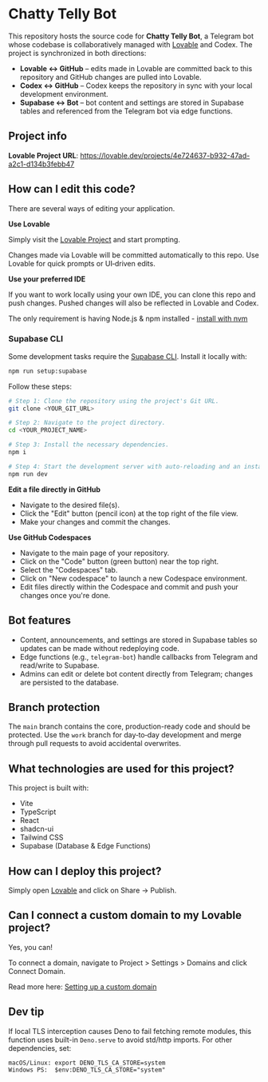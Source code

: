 # Chatty Telly Bot

This repository hosts the source code for **Chatty Telly Bot**, a Telegram bot whose codebase is collaboratively managed with [Lovable](https://lovable.dev) and Codex. The project is synchronized in both directions:

- **Lovable ↔ GitHub** – edits made in Lovable are committed back to this repository and GitHub changes are pulled into Lovable.
- **Codex ↔ GitHub** – Codex keeps the repository in sync with your local development environment.
- **Supabase ↔ Bot** – bot content and settings are stored in Supabase tables and referenced from the Telegram bot via edge functions.

## Project info

**Lovable Project URL**: https://lovable.dev/projects/4e724637-b932-47ad-a2c1-d134b3febb47

## How can I edit this code?

There are several ways of editing your application.

**Use Lovable**

Simply visit the [Lovable Project](https://lovable.dev/projects/4e724637-b932-47ad-a2c1-d134b3febb47) and start prompting.

Changes made via Lovable will be committed automatically to this repo. Use Lovable for quick prompts or UI‑driven edits.

**Use your preferred IDE**

If you want to work locally using your own IDE, you can clone this repo and push changes. Pushed changes will also be reflected in Lovable and Codex.

The only requirement is having Node.js & npm installed - [install with nvm](https://github.com/nvm-sh/nvm#installing-and-updating)

### Supabase CLI

Some development tasks require the [Supabase CLI](https://supabase.com/docs/guides/cli). Install it locally with:

```sh
npm run setup:supabase
```

Follow these steps:

```sh
# Step 1: Clone the repository using the project's Git URL.
git clone <YOUR_GIT_URL>

# Step 2: Navigate to the project directory.
cd <YOUR_PROJECT_NAME>

# Step 3: Install the necessary dependencies.
npm i

# Step 4: Start the development server with auto-reloading and an instant preview.
npm run dev
```

**Edit a file directly in GitHub**

- Navigate to the desired file(s).
- Click the "Edit" button (pencil icon) at the top right of the file view.
- Make your changes and commit the changes.

**Use GitHub Codespaces**

- Navigate to the main page of your repository.
- Click on the "Code" button (green button) near the top right.
- Select the "Codespaces" tab.
- Click on "New codespace" to launch a new Codespace environment.
- Edit files directly within the Codespace and commit and push your changes once you're done.

## Bot features

- Content, announcements, and settings are stored in Supabase tables so updates can be made without redeploying code.
- Edge functions (e.g., `telegram-bot`) handle callbacks from Telegram and read/write to Supabase.
- Admins can edit or delete bot content directly from Telegram; changes are persisted to the database.

## Branch protection

The `main` branch contains the core, production-ready code and should be protected. Use the `work` branch for day‑to‑day development and merge through pull requests to avoid accidental overwrites.

## What technologies are used for this project?

This project is built with:

- Vite
- TypeScript
- React
- shadcn-ui
- Tailwind CSS
- Supabase (Database & Edge Functions)

## How can I deploy this project?

Simply open [Lovable](https://lovable.dev/projects/4e724637-b932-47ad-a2c1-d134b3febb47) and click on Share -> Publish.

## Can I connect a custom domain to my Lovable project?

Yes, you can!

To connect a domain, navigate to Project > Settings > Domains and click Connect Domain.

Read more here: [Setting up a custom domain](https://docs.lovable.dev/tips-tricks/custom-domain#step-by-step-guide)

## Dev tip

If local TLS interception causes Deno to fail fetching remote modules, this function uses built-in `Deno.serve` to avoid std/http imports. For other dependencies, set:

```
macOS/Linux: export DENO_TLS_CA_STORE=system
Windows PS:  $env:DENO_TLS_CA_STORE="system"
```
